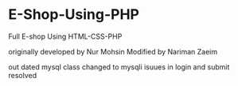 # E-Shop-Using-PHP
Full E-shop Using HTML-CSS-PHP 

originally developed by Nur Mohsin
Modified by Nariman Zaeim

out dated mysql class changed to mysqli
isuues in login and submit resolved

